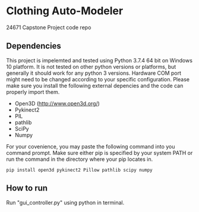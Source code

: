 # Clothing Auto-Modeler
24671 Capstone Project code repo

## Dependencies
This project is impelemted and tested using Python 3.7.4 64 bit on Windows 10 platform. It is not tested on other python versions or platforms, but generally it should work for any python 3 versions. Hardware COM port might need to be changed according to your specific configuration. Please make sure you install the following external depencies and the code can properly import them.  
- Open3D (http://www.open3d.org/)
- Pykinect2
- PIL
- pathlib  
- SciPy
- Numpy  

For your covenience, you may paste the following command into you command prompt. Make sure either pip is specified by your system PATH or run the command in the directory where your pip locates in.
```
pip install open3d pykinect2 Pillow pathlib scipy numpy
```


## How to run  
Run "gui_controller.py" using python in terminal.
